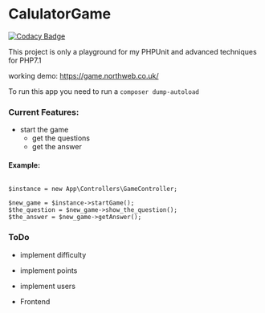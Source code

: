 # CalulatorGame

[![Codacy Badge](https://api.codacy.com/project/badge/Grade/119da431f9af43c2b6ba9740d6f8756f)](https://app.codacy.com/app/gaboreszaki/CalulatorGame?utm_source=github.com&utm_medium=referral&utm_content=gaboreszaki/CalulatorGame&utm_campaign=badger)

This project is only a playground for my PHPUnit and advanced techniques for PHP7.1

working demo: https://game.northweb.co.uk/

To run this app you need to run a ` composer dump-autoload `


### Current Features:

* start the game
    - get the questions
    - get the answer

#### Example:

```

$instance = new App\Controllers\GameController;

$new_game = $instance->startGame();
$the_question = $new_game->show_the_question();
$the_answer = $new_game->getAnswer();

```


### ToDo

* implement difficulty
* implement points
* implement users

* Frontend
